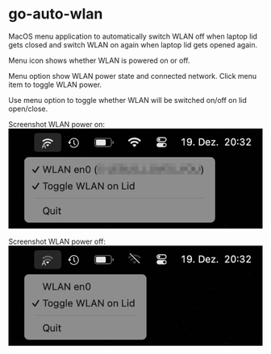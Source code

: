 # go-auto-wlan

MacOS menu application to automatically switch WLAN off when laptop lid gets closed
and switch WLAN on again when laptop lid gets opened again.

Menu icon shows whether WLAN is powered on or off.

Menu option show WLAN power state and connected network. Click menu item to toggle WLAN power.

Use menu option to toggle whether WLAN will be switched on/off on lid open/close.

Screenshot WLAN power on:
![screenshot wlan off](assets/screenshot-wlan-on.png)

Screenshot WLAN power off:
![screenshot waln on](assets/screenshot-wlan-off.png)
